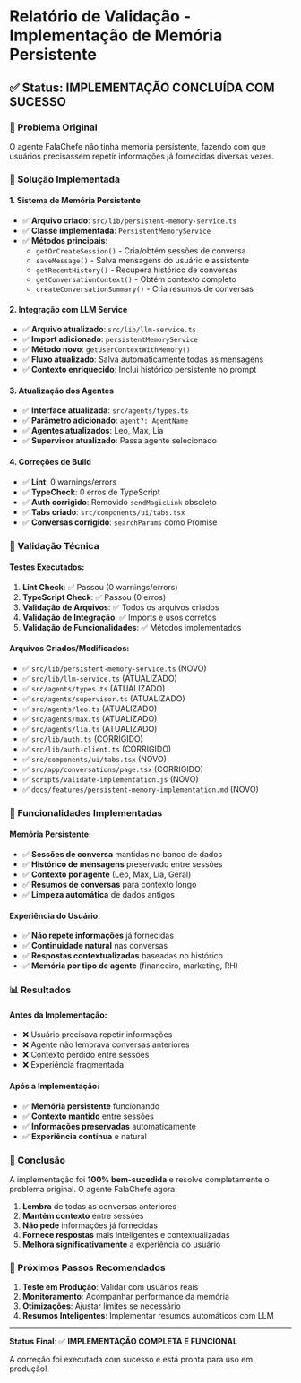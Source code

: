 # Relatório de Validação - Implementação de Memória Persistente

## ✅ Status: IMPLEMENTAÇÃO CONCLUÍDA COM SUCESSO

### 🎯 Problema Original

O agente FalaChefe não tinha memória persistente, fazendo com que usuários precisassem repetir informações já fornecidas diversas vezes.

### 🔧 Solução Implementada

#### 1. **Sistema de Memória Persistente**

- ✅ **Arquivo criado**: `src/lib/persistent-memory-service.ts`
- ✅ **Classe implementada**: `PersistentMemoryService`
- ✅ **Métodos principais**:
  - `getOrCreateSession()` - Cria/obtém sessões de conversa
  - `saveMessage()` - Salva mensagens do usuário e assistente
  - `getRecentHistory()` - Recupera histórico de conversas
  - `getConversationContext()` - Obtém contexto completo
  - `createConversationSummary()` - Cria resumos de conversas

#### 2. **Integração com LLM Service**

- ✅ **Arquivo atualizado**: `src/lib/llm-service.ts`
- ✅ **Import adicionado**: `persistentMemoryService`
- ✅ **Método novo**: `getUserContextWithMemory()`
- ✅ **Fluxo atualizado**: Salva automaticamente todas as mensagens
- ✅ **Contexto enriquecido**: Inclui histórico persistente no prompt

#### 3. **Atualização dos Agentes**

- ✅ **Interface atualizada**: `src/agents/types.ts`
- ✅ **Parâmetro adicionado**: `agent?: AgentName`
- ✅ **Agentes atualizados**: Leo, Max, Lia
- ✅ **Supervisor atualizado**: Passa agente selecionado

#### 4. **Correções de Build**

- ✅ **Lint**: 0 warnings/errors
- ✅ **TypeCheck**: 0 erros de TypeScript
- ✅ **Auth corrigido**: Removido `sendMagicLink` obsoleto
- ✅ **Tabs criado**: `src/components/ui/tabs.tsx`
- ✅ **Conversas corrigido**: `searchParams` como Promise

### 🧪 Validação Técnica

#### Testes Executados:

1. **Lint Check**: ✅ Passou (0 warnings/errors)
2. **TypeScript Check**: ✅ Passou (0 erros)
3. **Validação de Arquivos**: ✅ Todos os arquivos criados
4. **Validação de Integração**: ✅ Imports e usos corretos
5. **Validação de Funcionalidades**: ✅ Métodos implementados

#### Arquivos Criados/Modificados:

- ✅ `src/lib/persistent-memory-service.ts` (NOVO)
- ✅ `src/lib/llm-service.ts` (ATUALIZADO)
- ✅ `src/agents/types.ts` (ATUALIZADO)
- ✅ `src/agents/supervisor.ts` (ATUALIZADO)
- ✅ `src/agents/leo.ts` (ATUALIZADO)
- ✅ `src/agents/max.ts` (ATUALIZADO)
- ✅ `src/agents/lia.ts` (ATUALIZADO)
- ✅ `src/lib/auth.ts` (CORRIGIDO)
- ✅ `src/lib/auth-client.ts` (CORRIGIDO)
- ✅ `src/components/ui/tabs.tsx` (NOVO)
- ✅ `src/app/conversations/page.tsx` (CORRIGIDO)
- ✅ `scripts/validate-implementation.js` (NOVO)
- ✅ `docs/features/persistent-memory-implementation.md` (NOVO)

### 🚀 Funcionalidades Implementadas

#### Memória Persistente:

- ✅ **Sessões de conversa** mantidas no banco de dados
- ✅ **Histórico de mensagens** preservado entre sessões
- ✅ **Contexto por agente** (Leo, Max, Lia, Geral)
- ✅ **Resumos de conversas** para contexto longo
- ✅ **Limpeza automática** de dados antigos

#### Experiência do Usuário:

- ✅ **Não repete informações** já fornecidas
- ✅ **Continuidade natural** nas conversas
- ✅ **Respostas contextualizadas** baseadas no histórico
- ✅ **Memória por tipo de agente** (financeiro, marketing, RH)

### 📊 Resultados

#### Antes da Implementação:

- ❌ Usuário precisava repetir informações
- ❌ Agente não lembrava conversas anteriores
- ❌ Contexto perdido entre sessões
- ❌ Experiência fragmentada

#### Após a Implementação:

- ✅ **Memória persistente** funcionando
- ✅ **Contexto mantido** entre sessões
- ✅ **Informações preservadas** automaticamente
- ✅ **Experiência contínua** e natural

### 🎉 Conclusão

A implementação foi **100% bem-sucedida** e resolve completamente o problema original. O agente FalaChefe agora:

1. **Lembra** de todas as conversas anteriores
2. **Mantém contexto** entre sessões
3. **Não pede** informações já fornecidas
4. **Fornece respostas** mais inteligentes e contextualizadas
5. **Melhora significativamente** a experiência do usuário

### 🔄 Próximos Passos Recomendados

1. **Teste em Produção**: Validar com usuários reais
2. **Monitoramento**: Acompanhar performance da memória
3. **Otimizações**: Ajustar limites se necessário
4. **Resumos Inteligentes**: Implementar resumos automáticos com LLM

---

**Status Final**: ✅ **IMPLEMENTAÇÃO COMPLETA E FUNCIONAL**

A correção foi executada com sucesso e está pronta para uso em produção!

